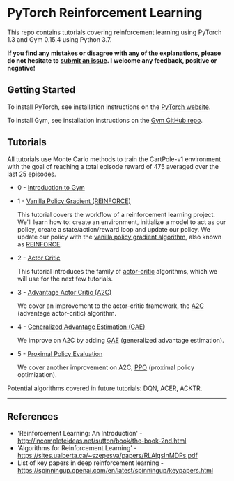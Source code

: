 # PyTorch Reinforcement Learning

This repo contains tutorials covering reinforcement learning using PyTorch 1.3 and Gym 0.15.4 using Python 3.7.

**If you find any mistakes or disagree with any of the explanations, please do not hesitate to [submit an issue](https://github.com/bentrevett/pytorch-rl/issues/new). I welcome any feedback, positive or negative!**

## Getting Started

To install PyTorch, see installation instructions on the [PyTorch website](pytorch.org).

To install Gym, see installation instructions on the [Gym GitHub repo](https://github.com/openai/gym).

## Tutorials

All tutorials use Monte Carlo methods to train the CartPole-v1 environment with the goal of reaching a total episode reward of 475 averaged over the last 25 episodes.

* 0 - [Introduction to Gym](https://github.com/bentrevett/pytorch-rl/blob/master/0%20-%20Introduction%20to%20Gym.ipynb)

* 1 - [Vanilla Policy Gradient (REINFORCE)](https://github.com/bentrevett/pytorch-rl/blob/master/1%20-%20Vanilla%20Policy%20Gradient%20(REINFORCE).ipynb)

    This tutorial covers the workflow of a reinforcement learning project. We'll learn how to: create an environment, initialize a model to act as our policy, create a state/action/reward loop and update our policy. We update our policy with the [vanilla policy gradient algorithm](https://papers.nips.cc/paper/1713-policy-gradient-methods-for-reinforcement-learning-with-function-approximation.pdf), also known as [REINFORCE](http://www-anw.cs.umass.edu/~barto/courses/cs687/williams92simple.pdf).
    
* 2 - [Actor Critic](https://github.com/bentrevett/pytorch-rl/blob/master/2%20-%20Actor%20Critic.ipynb)

    This tutorial introduces the family of [actor-critic](https://papers.nips.cc/paper/1786-actor-critic-algorithms.pdf) algorithms, which we will use for the next few tutorials.

* 3 - [Advantage Actor Critic (A2C)](https://github.com/bentrevett/pytorch-rl/blob/master/3%20-%20Advantage%20Actor%20Critic%20(A2C).ipynb)

    We cover an improvement to the actor-critic framework, the [A2C](https://arxiv.org/abs/1602.01783) (advantage actor-critic) algorithm.
    
* 4 - [Generalized Advantage Estimation (GAE)](https://github.com/bentrevett/pytorch-rl/blob/master/4%20-%20Generalized%20Advantage%20Estimation%20(GAE).ipynb)

    We improve on A2C by adding [GAE](https://arxiv.org/abs/1506.02438) (generalized advantage estimation). 

* 5 - [Proximal Policy Evaluation](https://github.com/bentrevett/pytorch-rl/blob/master/5%20-%20Proximal%20Policy%20Optimization%20(PPO).ipynb)

    We cover another improvement on A2C, [PPO](https://arxiv.org/abs/1707.06347) (proximal policy optimization).

Potential algorithms covered in future tutorials: DQN, ACER, ACKTR.

---

## References

* 'Reinforcement Learning: An Introduction' - http://incompleteideas.net/sutton/book/the-book-2nd.html
* 'Algorithms for Reinforcement Learning' - https://sites.ualberta.ca/~szepesva/papers/RLAlgsInMDPs.pdf
* List of key papers in deep reinforcement learning - https://spinningup.openai.com/en/latest/spinningup/keypapers.html